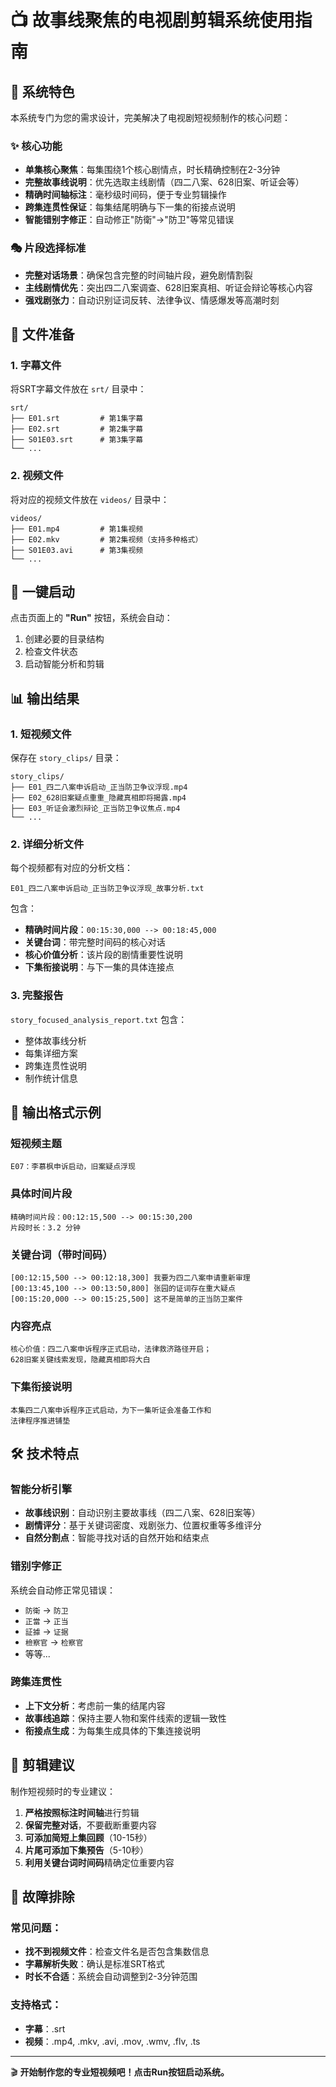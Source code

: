 
# 📺 故事线聚焦的电视剧剪辑系统使用指南

## 🎯 系统特色

本系统专门为您的需求设计，完美解决了电视剧短视频制作的核心问题：

### ✨ 核心功能
- **单集核心聚焦**：每集围绕1个核心剧情点，时长精确控制在2-3分钟
- **完整故事线说明**：优先选取主线剧情（四二八案、628旧案、听证会等）
- **精确时间轴标注**：毫秒级时间码，便于专业剪辑操作
- **跨集连贯性保证**：每集结尾明确与下一集的衔接点说明
- **智能错别字修正**：自动修正"防衛"→"防卫"等常见错误

### 🎭 片段选择标准
- **完整对话场景**：确保包含完整的时间轴片段，避免剧情割裂
- **主线剧情优先**：突出四二八案调查、628旧案真相、听证会辩论等核心内容
- **强戏剧张力**：自动识别证词反转、法律争议、情感爆发等高潮时刻

## 📁 文件准备

### 1. 字幕文件
将SRT字幕文件放在 `srt/` 目录中：
```
srt/
├── E01.srt         # 第1集字幕
├── E02.srt         # 第2集字幕
├── S01E03.srt      # 第3集字幕
└── ...
```

### 2. 视频文件
将对应的视频文件放在 `videos/` 目录中：
```
videos/
├── E01.mp4         # 第1集视频
├── E02.mkv         # 第2集视频（支持多种格式）
├── S01E03.avi      # 第3集视频
└── ...
```

## 🚀 一键启动

点击页面上的 **"Run"** 按钮，系统会自动：
1. 创建必要的目录结构
2. 检查文件状态
3. 启动智能分析和剪辑

## 📊 输出结果

### 1. 短视频文件
保存在 `story_clips/` 目录：
```
story_clips/
├── E01_四二八案申诉启动_正当防卫争议浮现.mp4
├── E02_628旧案疑点重重_隐藏真相即将揭露.mp4
├── E03_听证会激烈辩论_正当防卫争议焦点.mp4
└── ...
```

### 2. 详细分析文件
每个视频都有对应的分析文档：
```
E01_四二八案申诉启动_正当防卫争议浮现_故事分析.txt
```

包含：
- **精确时间片段**：`00:15:30,000 --> 00:18:45,000`
- **关键台词**：带完整时间码的核心对话
- **核心价值分析**：该片段的剧情重要性说明
- **下集衔接说明**：与下一集的具体连接点

### 3. 完整报告
`story_focused_analysis_report.txt` 包含：
- 整体故事线分析
- 每集详细方案
- 跨集连贯性说明
- 制作统计信息

## 🎯 输出格式示例

### 短视频主题
```
E07：李慕枫申诉启动，旧案疑点浮现
```

### 具体时间片段
```
精确时间片段：00:12:15,500 --> 00:15:30,200
片段时长：3.2 分钟
```

### 关键台词（带时间码）
```
[00:12:15,500 --> 00:12:18,300] 我要为四二八案申请重新审理
[00:13:45,100 --> 00:13:50,800] 张园的证词存在重大疑点
[00:15:20,000 --> 00:15:25,500] 这不是简单的正当防卫案件
```

### 内容亮点
```
核心价值：四二八案申诉程序正式启动，法律救济路径开启；
628旧案关键线索发现，隐藏真相即将大白
```

### 下集衔接说明
```
本集四二八案申诉程序正式启动，为下一集听证会准备工作和
法律程序推进铺垫
```

## 🛠️ 技术特点

### 智能分析引擎
- **故事线识别**：自动识别主要故事线（四二八案、628旧案等）
- **剧情评分**：基于关键词密度、戏剧张力、位置权重等多维评分
- **自然分割点**：智能寻找对话的自然开始和结束点

### 错别字修正
系统会自动修正常见错误：
- `防衛` → `防卫`
- `正當` → `正当` 
- `証據` → `证据`
- `檢察官` → `检察官`
- 等等...

### 跨集连贯性
- **上下文分析**：考虑前一集的结尾内容
- **故事线追踪**：保持主要人物和案件线索的逻辑一致性
- **衔接点生成**：为每集生成具体的下集连接说明

## 📝 剪辑建议

制作短视频时的专业建议：
1. **严格按照标注时间轴**进行剪辑
2. **保留完整对话**，不要截断重要内容
3. **可添加简短上集回顾**（10-15秒）
4. **片尾可添加下集预告**（5-10秒）
5. **利用关键台词时间码**精确定位重要内容

## 🔧 故障排除

### 常见问题：
- **找不到视频文件**：检查文件名是否包含集数信息
- **字幕解析失败**：确认是标准SRT格式
- **时长不合适**：系统会自动调整到2-3分钟范围

### 支持格式：
- **字幕**：.srt
- **视频**：.mp4, .mkv, .avi, .mov, .wmv, .flv, .ts

---

🎬 **开始制作您的专业短视频吧！点击Run按钮启动系统。**
